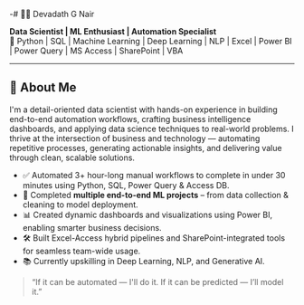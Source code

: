 -# 👨‍💻 Devadath G Nair

**Data Scientist | ML Enthusiast | Automation Specialist**  
🔧 Python | SQL | Machine Learning | Deep Learning | NLP | Excel | Power BI | Power Query | MS Access | SharePoint | VBA  

---

## 📌 About Me

I'm a detail-oriented data scientist with hands-on experience in building end-to-end automation workflows, crafting business intelligence dashboards, and applying data science techniques to real-world problems. I thrive at the intersection of business and technology — automating repetitive processes, generating actionable insights, and delivering value through clean, scalable solutions.

- ✅ Automated 3+ hour-long manual workflows to complete in under 30 minutes using Python, SQL, Power Query & Access DB.
- 🤖 Completed **multiple end-to-end ML projects** – from data collection & cleaning to model deployment.
- 📊 Created dynamic dashboards and visualizations using Power BI, enabling smarter business decisions.
- 🛠️ Built Excel-Access hybrid pipelines and SharePoint-integrated tools for seamless team-wide usage.
- 📚 Currently upskilling in Deep Learning, NLP, and Generative AI.


> “If it can be automated — I'll do it. If it can be predicted — I’ll model it.”

<!---
DevadathGNair/DevadathGNair is a ✨ special ✨ repository because its `README.md` (this file) appears on your GitHub profile.
You can click the Preview link to take a look at your changes.
--->
